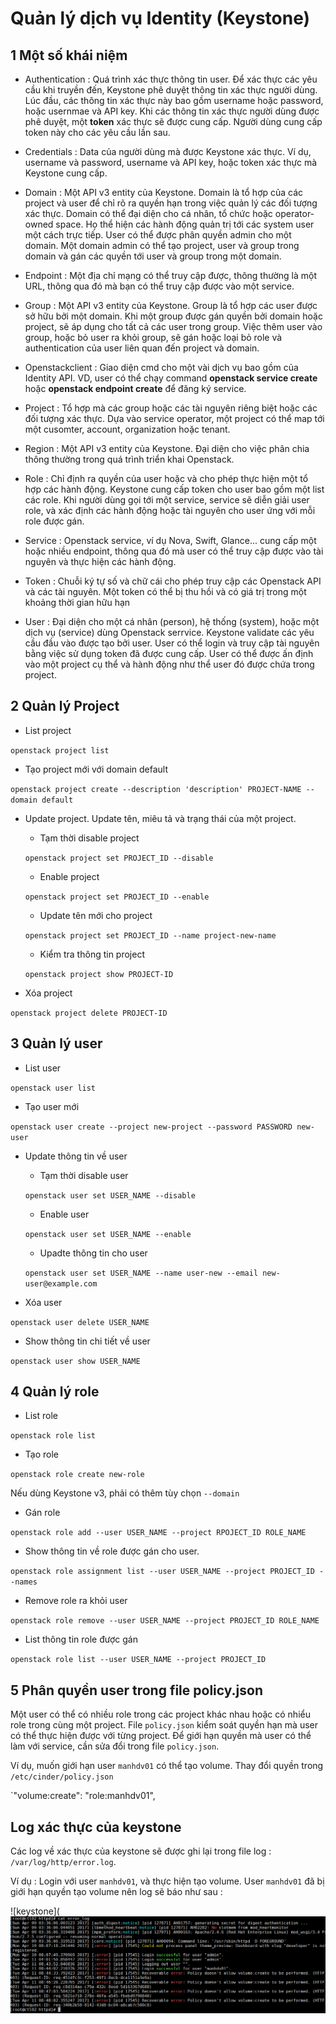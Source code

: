 # Quản lý dịch vụ Identity (Keystone)

## 1 Một số khái niệm 

 -	Authentication : Quá trình xác thực thông tin user. Để xác thực các yêu cầu khi truyền đến, Keystone phê duyệt thông tin xác thực người dùng. Lúc đầu, các thông tin xác thực này bao gồm username hoặc password, hoặc usernmae và API key. Khi các thông tin xác thực người dùng được phê duyệt, một **token** xác thực sẽ được cung cấp. Người dùng cung cấp token này cho các yêu cầu lần sau.
 
 - Credentials : Data của người dùng mà được Keystone xác thực. Ví dụ, username và password, username và API key, hoặc token xác thực mà Keystone cung cấp.
 
 - Domain : Một API v3 entity của Keystone. Domain là tổ hợp của các project và user để chỉ rõ ra quyền hạn trong việc quản lý các đối tượng xác thực. Domain có thể đại diện cho cá nhân, tổ chức hoặc operator-owned space. Họ thể hiện các hành động quản trị tới các system user một cách trực tiếp. User có thể được phân quyền admin cho một domain. Một domain admin có thể tạo project, user và group trong domain và gán các quyền tới user và group trong một domain.
 
 - Endpoint : Một địa chỉ mạng có thể truy cập được, thông thường là một URL, thông qua đó mà bạn có thể truy cập được vào một service. 
 
 - Group : Một API v3 entity của Keystone. Group là tổ hợp các user được sở hữu bởi một domain. Khi một group được gán quyền bởi domain hoặc project, sẽ áp dụng cho tất cả các user trong group. Việc thêm user vào group, hoặc bỏ user ra khỏi group, sẽ gán hoặc loại bỏ role và authentication của user liên quan đến project và domain.
 
 - Openstackclient : Giao diện cmd cho một vài dịch vụ bao gồm của Identity API. VD, user có thể chạy command **openstack service create** hoặc **openstack endpoint create** để đăng ký service.
 
 - Project : Tổ hợp mà các group hoặc các tài nguyên riêng biệt hoặc các đối tượng xác thực. Dựa vào service operator, một project có thể map tới một cusomter, account, organization hoặc tenant.
 
 - Region : Một API v3 entity của Keystone. Đại diện cho việc phân chia thông thường trong quá trình triển khai Openstack.
 
 - Role : Chỉ định ra quyền của user hoặc và cho phép thực hiện một tổ hợp các hành động. Keystone cung cấp token cho user bao gồm một list các role. Khi người dùng gọi tới một service, service sẽ diễn giải user role, và xác định các hành động hoặc tài nguyên cho user ứng với mỗi role được gán.
 
 - Service : Openstack service, ví dụ Nova, Swift, Glance... cung cấp một hoặc nhiều endpoint, thông qua đó mà user có thể truy cập được vào tài nguyên và thực hiện các hành động.
 
 - Token : Chuỗi ký tự số và chữ cái cho phép truy cập các Openstack API và các tài nguyên. Một token có thể bị thu hồi và có giá trị trong một khoảng thời gian hữu hạn
 
 - User : Đại diện cho một cá nhân (person), hệ thống (system), hoặc một dịch vụ (service) dùng Openstack serrvice. Keystone validate các yêu cầu đầu vào được tạo bởi user. User có thể login và truy cập tài nguyên bằng việc sử dụng token đã được cung cấp. User có thể được ấn định vào một project cụ thể và hành động như thể user đó được chứa trong project.
 
## 2 Quản lý Project

 -	List project 
 
`openstack project list`

 - Tạo project mới với domain default
 
`openstack project create --description 'description' PROJECT-NAME --domain default`
 
 -	Update project. Update tên, miêu tả và trạng thái của một project.
 
	- Tạm thời disable project
	
	`openstack project set PROJECT_ID --disable`
	
	- Enable project
	
	`openstack project set PROJECT_ID --enable`
	
	- Update tên mới cho project
	
	`openstack project set PROJECT_ID --name project-new-name`
	
	- Kiểm tra thông tin project
	
	`openstack project show PROJECT-ID`
	
 -	Xóa project
 
`openstack project delete PROJECT-ID`

## 3 Quản lý user

 -	List user
 
`openstack user list`

 - Tạo user mới
 
`openstack user create --project new-project --password PASSWORD new-user`

 - Update thông tin về user
 
	- Tạm thời disable user
	
	`openstack user set USER_NAME --disable`
	
	- Enable user
	
	`openstack user set USER_NAME --enable`
	
	- Upadte thông tin cho user
	
	`openstack user set USER_NAME --name user-new --email new-user@example.com`
	
 -	Xóa user 
 
`openstack user delete USER_NAME`

 -	Show thông tin chi tiết về user
 
`openstack user show USER_NAME`

## 4 Quản lý role

 -	List role
 
`openstack role list`

 - Tạo role
 
`openstack role create new-role`

Nếu dùng Keystone v3, phải có thêm tùy chọn `--domain`

 -	Gán role
 
`openstack role add --user USER_NAME --project RPOJECT_ID ROLE_NAME`

 - Show thông tin về role được gán cho user.
 
`openstack role assignment list --user USER_NAME --project PROJECT_ID --names`

 - Remove role ra khỏi user
 
`openstack role remove --user USER_NAME --project PROJECT_ID ROLE_NAME`

 - List thông tin role được gán
 
`openstack role list --user USER_NAME --project PROJECT_ID`

## 5 Phân quyền user trong file policy.json

Một user có thể có nhiều role trong các project khác nhau hoặc có nhiểu role trong cùng một project. File `policy.json` kiểm soát quyền hạn mà user có thể thực hiện được với từng project. Để giới hạn quyền mà user có thể làm với service, cần sửa đổi trong file `policy.json`.

Ví dụ, muốn giới hạn user `manhdv01` có thể tạo volume. Thay đổi quyền trong `/etc/cinder/policy.json`

`"volume:create": "role:manhdv01",

## Log xác thực của keystone

 Các log về xác thực của keystone sẽ được ghi lại trong file log : `/var/log/http/error.log`.
 
Ví dụ : Login với user `manhdv01`, và thực hiện tạo volume. User `manhdv01` đã bị giới hạn quyền tạo volume nên log sẽ báo như sau : 

![keystone](![ops](/ManhDV/OpenStack/images/keystone-log.png)

